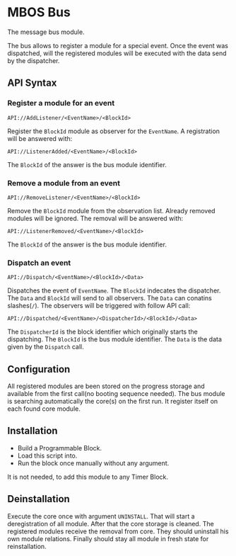 # MBOS Bus
The message bus module.

The bus allows to register a module for a special event. Once the event was
dispatched, will the registered modules will be executed with the data send
by the dispatcher.

## API Syntax
### Register a module for an event

    API://AddListener/<EventName>/<BlockId>

Register the `BlockId` module as observer for the `EventName`.
A registration will be answered with:

    API://ListenerAdded/<EventName>/<BlockId>

The `BlockId` of the answer is the bus module identifier.

### Remove a module from an event

    API://RemoveListener/<EventName>/<BlockId>

Remove the `BlockId` module from the observation list. Already removed modules
will be ignored.
The removal will be answered with:

    API://ListenerRemoved/<EventName>/<BlockId>

The `BlockId` of the answer is the bus module identifier.

### Dispatch an event

    API://Dispatch/<EventName>/<BlockId>/<Data>
    
Dispatches the event of `EventName`. The `BlockId` indecates the dispatcher.
The `Data` and `BlockId` will send to all observers. The `Data` can conatins
slashes(`/`).
The observers will be triggered with follow API call:

    API://Dispatched/<EventName>/<DispatcherId>/<BlockId>/<Data>
    
The `DispatcherId` is the block identifier which originally starts the
dispatching. The `BlockId` is the bus module identifier. The `Data` is the
data given by the `Dispatch` call.

## Configuration
All registered modules are been stored on the progress storage and available
from the first call(no booting sequence needed).
The bus module is searching automatically the core(s) on the first run. It
register itself on each found core module.

## Installation
* Build a Programmable Block.
* Load this script into.
* Run the block once manually without any argument.

It is not needed, to add this module to any Timer Block.

## Deinstallation
Execute the core once with argument `UNINSTALL`.
That will start a deregistration of all module. After that the core storage
is cleaned.
The registered modules receive the removal from core. They should uninstall
his own module relations. Finally should stay all module in fresh state for
reinstallation.